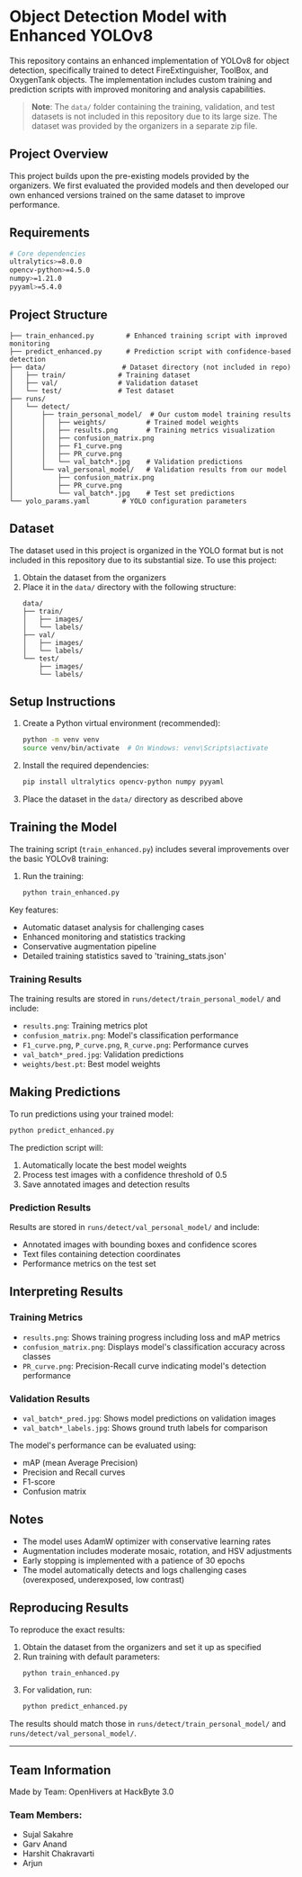 # Object Detection Model with Enhanced YOLOv8

This repository contains an enhanced implementation of YOLOv8 for object detection, specifically trained to detect FireExtinguisher, ToolBox, and OxygenTank objects. The implementation includes custom training and prediction scripts with improved monitoring and analysis capabilities.

> **Note**: The `data/` folder containing the training, validation, and test datasets is not included in this repository due to its large size. The dataset was provided by the organizers in a separate zip file.

## Project Overview

This project builds upon the pre-existing models provided by the organizers. We first evaluated the provided models and then developed our own enhanced versions trained on the same dataset to improve performance.

## Requirements

```bash
# Core dependencies
ultralytics>=8.0.0
opencv-python>=4.5.0
numpy>=1.21.0
pyyaml>=5.4.0
```

## Project Structure

```
├── train_enhanced.py        # Enhanced training script with improved monitoring
├── predict_enhanced.py      # Prediction script with confidence-based detection
├── data/                   # Dataset directory (not included in repo)
│   ├── train/             # Training dataset
│   ├── val/               # Validation dataset
│   └── test/              # Test dataset
├── runs/
│   └── detect/
│       ├── train_personal_model/  # Our custom model training results
│       │   ├── weights/          # Trained model weights
│       │   ├── results.png       # Training metrics visualization
│       │   ├── confusion_matrix.png
│       │   ├── F1_curve.png
│       │   ├── PR_curve.png
│       │   └── val_batch*.jpg    # Validation predictions
│       └── val_personal_model/   # Validation results from our model
│           ├── confusion_matrix.png
│           ├── PR_curve.png
│           └── val_batch*.jpg    # Test set predictions
└── yolo_params.yaml        # YOLO configuration parameters

```

## Dataset

The dataset used in this project is organized in the YOLO format but is not included in this repository due to its substantial size. To use this project:

1. Obtain the dataset from the organizers
2. Place it in the `data/` directory with the following structure:
   ```
   data/
   ├── train/
   │   ├── images/
   │   └── labels/
   ├── val/
   │   ├── images/
   │   └── labels/
   └── test/
       ├── images/
       └── labels/
   ```

## Setup Instructions

1. Create a Python virtual environment (recommended):
   ```bash
   python -m venv venv
   source venv/bin/activate  # On Windows: venv\Scripts\activate
   ```

2. Install the required dependencies:
   ```bash
   pip install ultralytics opencv-python numpy pyyaml
   ```

3. Place the dataset in the `data/` directory as described above

## Training the Model

The training script (`train_enhanced.py`) includes several improvements over the basic YOLOv8 training:

1. Run the training:
   ```bash
   python train_enhanced.py
   ```

Key features:
- Automatic dataset analysis for challenging cases
- Enhanced monitoring and statistics tracking
- Conservative augmentation pipeline
- Detailed training statistics saved to 'training_stats.json'

### Training Results

The training results are stored in `runs/detect/train_personal_model/` and include:
- `results.png`: Training metrics plot
- `confusion_matrix.png`: Model's classification performance
- `F1_curve.png`, `P_curve.png`, `R_curve.png`: Performance curves
- `val_batch*_pred.jpg`: Validation predictions
- `weights/best.pt`: Best model weights

## Making Predictions

To run predictions using your trained model:

```bash
python predict_enhanced.py
```

The prediction script will:
1. Automatically locate the best model weights
2. Process test images with a confidence threshold of 0.5
3. Save annotated images and detection results

### Prediction Results

Results are stored in `runs/detect/val_personal_model/` and include:
- Annotated images with bounding boxes and confidence scores
- Text files containing detection coordinates
- Performance metrics on the test set

## Interpreting Results

### Training Metrics
- `results.png`: Shows training progress including loss and mAP metrics
- `confusion_matrix.png`: Displays model's classification accuracy across classes
- `PR_curve.png`: Precision-Recall curve indicating model's detection performance

### Validation Results
- `val_batch*_pred.jpg`: Shows model predictions on validation images
- `val_batch*_labels.jpg`: Shows ground truth labels for comparison

The model's performance can be evaluated using:
- mAP (mean Average Precision)
- Precision and Recall curves
- F1-score
- Confusion matrix

## Notes

- The model uses AdamW optimizer with conservative learning rates
- Augmentation includes moderate mosaic, rotation, and HSV adjustments
- Early stopping is implemented with a patience of 30 epochs
- The model automatically detects and logs challenging cases (overexposed, underexposed, low contrast)

## Reproducing Results

To reproduce the exact results:

1. Obtain the dataset from the organizers and set it up as specified
2. Run training with default parameters:
   ```bash
   python train_enhanced.py
   ```
3. For validation, run:
   ```bash
   python predict_enhanced.py
   ```

The results should match those in `runs/detect/train_personal_model/` and `runs/detect/val_personal_model/`.

---

## Team Information

Made by Team: OpenHivers at HackByte 3.0

### Team Members:
- Sujal Sakahre
- Garv Anand
- Harshit Chakravarti
- Arjun 
